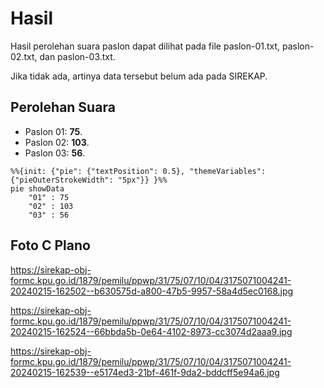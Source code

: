 # Hasil

Hasil perolehan suara paslon dapat dilihat pada file paslon-01.txt, paslon-02.txt, dan paslon-03.txt.

Jika tidak ada, artinya data tersebut belum ada pada SIREKAP.

## Perolehan Suara

 * Paslon 01: **75**.
 * Paslon 02: **103**.
 * Paslon 03: **56**.

```mermaid
%%{init: {"pie": {"textPosition": 0.5}, "themeVariables": {"pieOuterStrokeWidth": "5px"}} }%%
pie showData
    "01" : 75
    "02" : 103
    "03" : 56
```
## Foto C Plano

https://sirekap-obj-formc.kpu.go.id/1879/pemilu/ppwp/31/75/07/10/04/3175071004241-20240215-162502--b630575d-a800-47b5-9957-58a4d5ec0168.jpg

https://sirekap-obj-formc.kpu.go.id/1879/pemilu/ppwp/31/75/07/10/04/3175071004241-20240215-162524--66bbda5b-0e64-4102-8973-cc3074d2aaa9.jpg

https://sirekap-obj-formc.kpu.go.id/1879/pemilu/ppwp/31/75/07/10/04/3175071004241-20240215-162539--e5174ed3-21bf-461f-9da2-bddcff5e94a6.jpg
